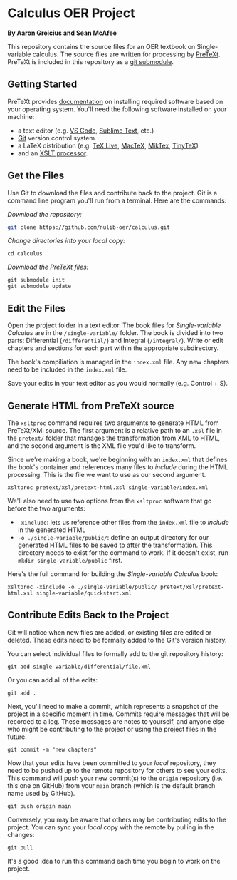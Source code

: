 # Calculus OER Project

**By Aaron Greicius and Sean McAfee**

This repository contains the source files for an OER textbook on Single-variable calculus. The source files are written for processing by [PreTeXt](https://pretextbook.org/). PreTeXt is included in this repository as a [git submodule](https://www.atlassian.com/git/tutorials/git-submodule). 

## Getting Started

PreTeXt provides [documentation](https://pretextbook.org/documentation.html) on installing required software based on your operating system. You'll need the following software installed on your machine:

- a text editor (e.g. [VS Code](https://code.visualstudio.com/), [Sublime Text](https://www.sublimetext.com/), etc.)
- [Git](https://git-scm.com/) version control system
- a LaTeX distribution (e.g. [TeX Live](https://www.tug.org/texlive/), [MacTeX](https://www.tug.org/mactex/), [MikTex](https://miktex.org/), [TinyTeX](https://yihui.org/tinytex/))
- and an [XSLT processor](http://www.xmlsoft.org/xslt/xsltproc.html).

## Get the Files

Use Git to download the files and contribute back to the project. Git is a command line program you'll run from a terminal. Here are the commands: 

_Download the repository:_

```sh
git clone https://github.com/nulib-oer/calculus.git
```

_Change directories into your local copy:_

```
cd calculus
```

_Download the PreTeXt files:_

```
git submodule init
git submodule update
```

## Edit the Files

Open the project folder in a text editor. The book files for _Single-variable Calculus_ are in the `/single-variable/` folder. The book is divided into two parts: Differential (`/differential/`) and Integral (`/integral/`). Write or edit chapters and sections for each part within the appropriate subdirectory. 

The book's compiliation is managed in the `index.xml` file. Any new chapters need to be included in the `index.xml` file. 

Save your edits in your text editor as you would normally (e.g. Control + S).

## Generate HTML from PreTeXt source

The `xsltproc` command requires two arguments to generate HTML from PreTeXt/XMl source. The first argument is a relative path to an `.xsl` file in the `pretext/` folder that manages the transformation from XML to HTML, and the second argument is the XML file you'd like to transform. 

Since we're making a book, we're beginning with an `index.xml` that defines the book's container and references many files to _include_ during the HTML processing. This is the file we want to use as our second argument.

```
xsltproc pretext/xsl/pretext-html.xsl single-variable/index.xml
```

We'll also need to use two options from the `xsltproc` software that go before the two arguments:

- `-xinclude`: lets us reference other files from the `index.xml` file to _include_ in the generated HTML
- `-o ./single-variable/public/`: define an output directory for our generated HTML files to be saved to after the transformation. This directory needs to exist for the command to work. If it doesn't exist, run `mkdir single-variable/public` first.

Here's the full command for building the _Single-variable Calculus_ book:

```
xsltproc -xinclude -o ./single-variable/public/ pretext/xsl/pretext-html.xsl single-variable/quickstart.xml
```

## Contribute Edits Back to the Project

Git will notice when new files are added, or existing files are edited or deleted. These edits need to be formally added to the Git's version history. 

You can select individual files to formally add to the git repository history:

```
git add single-variable/differential/file.xml
```

Or you can add all of the edits:

```
git add .
```

Next, you'll need to make a commit, which represents a snapshot of the project in a specific moment in time. Commits require messages that will be recorded to a log. These messages are notes to yourself, and anyone else who might be contributing to the project or using the project files in the future.

```
git commit -m "new chapters"
```

Now that your edits have been committed to your _local_ repository, they need to be pushed up to the remote repository for others to see your edits. This command will push your new commit(s) to the `origin` repository (i.e. this one on GitHub) from your `main` branch (which is the default branch name used by GitHub).

```
git push origin main
```

Conversely, you may be aware that others may be contributing edits to the project. You can sync your _local_ copy with the remote by pulling in the changes:

```
git pull
```

It's a good idea to run this command each time you begin to work on the project.
